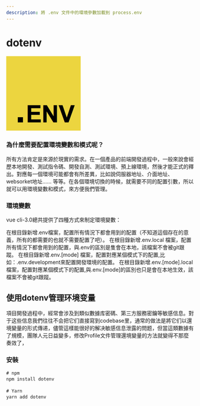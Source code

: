 ```yaml
---
description: 將 .env 文件中的環境參數加載到 process.env
---
```


# dotenv

![](../../.gitbook/assets/env.PNG)


### 為什麼需要配置環境變數和模式呢？

所有方法肯定是來源於現實的需求。在一個產品的前端開發過程中，一般來說會經歷本地開發、測試指令碼、開發自測、測試環境、預上線環境，然後才能正式的釋出。對應每一個環境可能都會有所差異，比如說伺服器地址、介面地址、websorket地址…… 等等。在各個環境切換的時候，就需要不同的配置引數，所以就可以用環境變數和模式，來方便我們管理。

### 環境變數
vue cli-3.0總共提供了四種方式來制定環境變數：

在根目錄新增.env檔案，配置所有情況下都會用到的配置（不知道這個存在的意義，所有的都需要的也就不需要配置了吧）。
在根目錄新增.env.local 檔案，配置所有情況下都會用到的配置，與.env的區別是隻會在本地，該檔案不會被git跟蹤。
在根目錄新增.env.[mode] 檔案，配置對應某個模式下的配置,比如：.env.development來配置開發環境的配置。
在根目錄新增.env.[mode].local檔案，配置對應某個模式下的配置,與.env.[mode]的區別也只是會在本地生效，該檔案不會被git跟蹤。

## 使用dotenv管理环境变量

項目開發過程中，經常會涉及到類似數據库密碼、第三方服務密鑰等敏感信息。對于这些信息我們往往不会把它们直接寫到codebase里，通常的做法是將它们以還境變量的形式傳递，儘管這樣能很好的解决敏感信息泄露的問题，但當這類數據有了規模，團隊人元日益變多，修改Profile文件管理還境變量的方法就變得不那麼奏效了，

### 安裝

```
# npm 
npm install dotenv
 
# Yarn 
yarn add dotenv
```